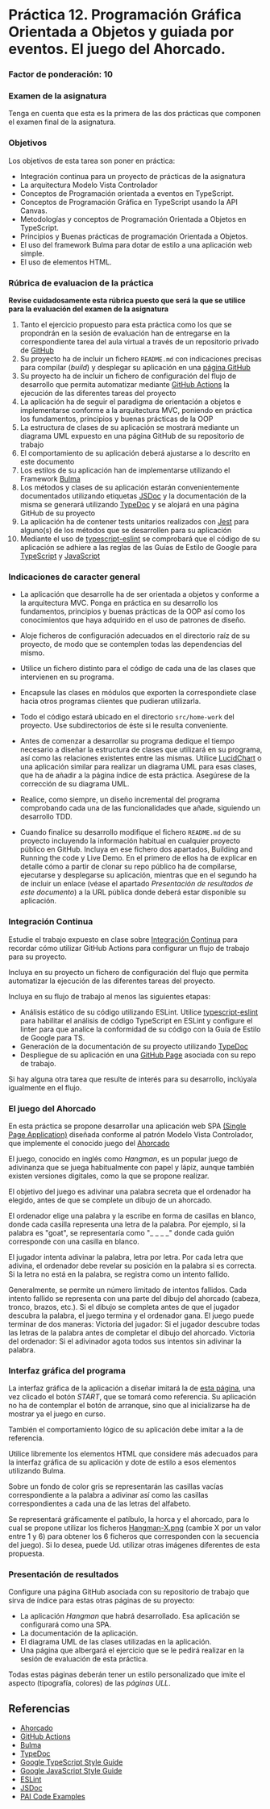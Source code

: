 # Práctica 12. Programación Gráfica Orientada a Objetos y guiada por eventos. El juego del Ahorcado.
### Factor de ponderación: 10 

### Examen de la asignatura
Tenga en cuenta que esta es la primera de las dos prácticas que componen el examen final de la asignatura.

### Objetivos
Los objetivos de esta tarea son poner en práctica:
* Integración continua para un proyecto de prácticas de la asignatura
* La arquitectura Modelo Vista Controlador
* Conceptos de Programación orientada a eventos en TypeScript.
* Conceptos de Programación Gráfica en TypeScript usando la API Canvas.
* Metodologías y conceptos de Programación Orientada a Objetos en TypeScript.
* Principios y Buenas prácticas de programación Orientada a Objetos.
* El uso del framework Bulma para dotar de estilo a una aplicación web simple.
* El uso de elementos HTML.

### Rúbrica de evaluacion de la práctica
**Revise cuidadosamente esta rúbrica puesto que será la que se utilice para la evaluación del examen de la asignatura**

1. Tanto el ejercicio propuesto para esta práctica como los que se propondrán en la sesión de evaluación
   han de entregarse en la correspondiente tarea del aula virtual a través de un repositorio privado de
   [GitHub](https://github.com/)
1. Su proyecto ha de incluir un fichero `README.md` con indicaciones precisas para compilar (*build*) y desplegar su aplicación en una 
   [página GitHub](https://pages.github.com/)
1. Su proyecto ha de incluir un fichero de configuración del flujo de desarrollo que permita automatizar mediante 
   [GitHub Actions](https://github.com/features/actions)
   la ejecución de las diferentes tareas del proyecto
1. La aplicación ha de seguir el paradigma de orientación a objetos e implementarse conforme a la arquitectura MVC, poniendo en práctica 
   los fundamentos, principios y buenas prácticas de la OOP
1. La estructura de clases de su aplicación se mostrará mediante un diagrama UML expuesto en una página GitHub de su repositorio de trabajo
1. El comportamiento de su aplicación deberá ajustarse a lo descrito en este documento
1. Los estilos de su aplicación han de implementarse utilizando el Framework
   [Bulma](https://bulma.io/)
1. Los métodos y clases de su aplicación estarán convenientemente documentados utilizando etiquetas
   [JSDoc](https://jsdoc.app/)
   y la documentación de la misma se generará utilizando
   [TypeDoc](https://typedoc.org/)
   y se alojará en una página GitHub de su proyecto
1. La aplicación ha de contener tests unitarios realizados con 
   [Jest](https://jestjs.io/)
   para alguno(s) de los métodos que se desarrollen para su aplicación
1. Mediante el uso de 
   [typescript-eslint](https://typescript-eslint.io/)
   se comprobará que el código de su aplicación se adhiere a las reglas de las Guías de Estilo de Google para 
   [TypeScript](https://google.github.io/styleguide/tsguide.html)
   y
   [JavaScript](https://google.github.io/styleguide/jsguide.html)

### Indicaciones de caracter general
* La aplicación que desarrolle ha de ser orientada a objetos y conforme a la arquitectura MVC.
Ponga en práctica en su desarrollo los fundamentos, principios y buenas prácticas de la OOP así como los
conocimientos que haya adquirido en el uso de patrones de diseño.

* Aloje ficheros de configuración adecuados en el directorio raíz de su proyecto, de modo que se contemplen todas las dependencias del mismo.

* Utilice un fichero distinto para el código de cada una de las clases que intervienen en su programa.

* Encapsule las clases en módulos que exporten la correspondiete clase hacia otros programas clientes que pudieran utilizarla.

* Todo el código estará ubicado en el directorio `src/home-work` del proyecto. Use subdirectorios de éste si le resulta conveniente.

* Antes de comenzar a desarrollar su programa dedique el tiempo necesario a diseñar la estructura de clases que 
utilizará en su programa, así como las relaciones existentes entre las mismas. 
Utilice 
[LucidChart](https://www.lucidchart.com/pages/es)
o una aplicación similar para realizar un diagrama UML para esas clases, que ha de añadir a la página índice de esta práctica. Asegúrese de la corrección de su diagrama UML.

* Realice, como siempre, un diseño incremental del programa comprobando cada una de las funcionalidades que añade, siguiendo un
desarrollo TDD.

* Cuando finalice su desarrollo modifique el fichero `README.md` de su proyecto incluyendo la información habitual en cualquier proyecto público en GitHub. 
Incluya en ese fichero dos apartados, Building and Running the code y Live Demo. 
En el primero de ellos ha de explicar en detalle cómo a partir de clonar su repo público ha de compilarse, ejecutarse y desplegarse su aplicación, 
mientras que en el segundo ha de incluir un enlace (véase el apartado *Presentación de resultados de este documento*) a la URL pública donde deberá estar disponible su aplicación.

### Integración Continua
Estudie el trabajo expuesto en clase sobre
[Integración Continua](https://github.com/ULL-ESIT-PAI-2024-2025/2024-2025-pai-ci-2024-2025-pai-ci.git)
para recordar cómo utilizar GitHub Actions para configurar un flujo de trabajo para su proyecto.

Incluya en su proyecto un fichero de configuración del flujo que permita automatizar la ejecución de las
diferentes tareas del proyecto.

Incluya en su flujo de trabajo al menos las siguientes etapas:
* Análisis estático de su código utilizando ESLint. Utilice 
[typescript-eslint](https://typescript-eslint.io/)
para habilitar el análisis de código TypeScript en ESLint y configure el linter para que analice la
conformidad de su código con la Guía de Estilo de Google para TS.
* Generación de la documentación de su proyecto utilizando
[TypeDoc](https://typedoc.org/)
* Despliegue de su aplicación en una 
[GitHub Page](https://pages.github.com/) 
asociada con su repo de trabajo.

Si hay alguna otra tarea que resulte de interés para su desarrollo, inclúyala igualmente en el flujo.

### El juego del Ahorcado
En esta práctica se propone desarrollar una aplicación web SPA 
[(Single Page Application)](https://en.wikipedia.org/wiki/Single-page_application)
diseñada conforme al patrón Modelo Vista Controlador, que implemente el conocido juego del
[Ahorcado](https://es.wikipedia.org/wiki/Ahorcado_\(juego\))

El juego, conocido en inglés como *Hangman*, es un popular juego de adivinanza que se juega 
habitualmente con papel y lápiz, aunque también existen versiones digitales, como la que se propone realizar.

El objetivo del juego es adivinar una palabra secreta que el ordenador ha elegido, 
antes de que se complete un dibujo de un ahorcado.

El ordenador elige una palabra y la escribe en forma de casillas en blanco, donde cada casilla representa 
una letra de la palabra. 
Por ejemplo, si la palabra es "goat", se representaría como "_ _ _ _" donde cada guión corresponde con una casilla
en blanco.

El jugador intenta adivinar la palabra, letra por letra. 
Por cada letra que adivina, el ordenador debe revelar su posición en la palabra si es correcta. 
Si la letra no está en la palabra, se registra como un intento fallido.

Generalmente, se permite un número limitado de intentos fallidos. 
Cada intento fallido se representa con una parte del dibujo del ahorcado (cabeza, tronco, brazos, etc.). 
Si el dibujo se completa antes de que el jugador descubra la palabra, el juego termina y el ordenador gana.
El juego puede terminar de dos maneras:
Victoria del jugador: Si el jugador descubre todas las letras de la palabra antes de completar el dibujo del ahorcado.
Victoria del ordenador: Si el adivinador agota todos sus intentos sin adivinar la palabra.

### Interfaz gráfica del programa
La interfaz gráfica de la aplicación a diseñar imitará la de
[esta página](https://www.englishclub.com/esl-games/hangman/animals-easy.php),
una vez clicado el botón *START*, que se tomará como referencia.
Su aplicación no ha de contemplar el botón de arranque, sino que al inicializarse ha de mostrar ya el juego en
curso.

También el comportamiento lógico de su aplicación debe imitar a la de referencia.

Utilice libremente los elementos HTML que considere más adecuados para la interfaz gráfica de su aplicación y
dote de estilo a esos elementos utilizando Bulma.

Sobre un fondo de color gris se representarán las casillas vacías correspondiente a la palabra a adivinar así
como las casillas correspondientes a cada una de las letras del alfabeto.

Se representará gráficamente el patíbulo, la horca y el ahorcado, para lo cual se propone utilizar los ficheros
[Hangman-X.png](https://en.wikipedia.org/wiki/File:Hangman-6.png)
(cambie X por un valor entre 1 y 6) para obtener los 6 ficheros que corresponden con la secuencia del juego).
Si lo desea, puede Ud. utilizar otras imágenes diferentes de esta propuesta.

### Presentación de resultados
Configure una página GitHub asociada con su repositorio de trabajo que sirva de índice para estas otras
páginas de su proyecto:
* La aplicación *Hangman* que habrá desarrollado. Esa aplicación se configurará como una SPA.
* La documentación de la aplicación.
* El diagrama UML de las clases utilizadas en la aplicación.
* Una página que albergará el ejercicio que se le pedirá realizar en la sesión de evaluación de esta práctica.

Todas estas páginas deberán tener un estilo personalizado que imite el aspecto (tipografía, colores) de las *páginas ULL*.

## Referencias
* [Ahorcado](https://es.wikipedia.org/wiki/Ahorcado_\(juego\))
* [GitHub Actions](https://github.com/features/actions)
* [Bulma](https://bulma.io/)
* [TypeDoc](https://typedoc.org/)
* [Google TypeScript Style Guide](https://google.github.io/styleguide/tsguide.html)
* [Google JavaScript Style Guide](https://google.github.io/styleguide/jsguide.html)
* [ESLint](https://eslint.org/)
* [JSDoc](https://jsdoc.app/)
* [PAI Code Examples](https://github.com/ULL-ESIT-PAI-2024-2025/PAI-class-code-examples)
